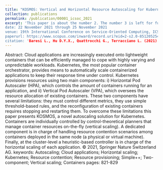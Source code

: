 ```yaml
---
title: "KOSMOS: Vertical and Horizontal Resource Autoscaling for Kubernetes"
collection: publications
permalink: /publication/00001_icsoc_2021
excerpt: 'This paper is about the number 2. The number 3 is left for future work.
date: 22 November 2021 through 25 November 2021
venue: 19th International Conference on Service-Oriented Computing, ICSOC 2021
paperurl: https://www.scopus.com/inward/record.uri?eid=2-s2.0-85120525473&doi=10.1007%2f978-3-030-91431-8_59&partnerID=40&md5=c7ae46c26ef35f9c8d7b0a5a43e67cf8
citation: 'Baresi L., Hu D.Y.X., Quattrocchi G., Terracciano L. (2021). &quot;KOSMOS: Vertical and Horizontal Resource Autoscaling for Kubernetes.&quot; <i>19th International Conference on Service-Oriented Computing, ICSOC 2021</i>.'
---
```

Abstract: 
Cloud applications are increasingly executed onto lightweight containers that can be efficiently managed to cope with highly varying and unpredictable workloads. Kubernetes, the most popular container orchestrator, provides means to automatically scale containerized applications to keep their response time under control. Kubernetes provisions resources using two main components: i) Horizontal Pod Autoscaler (HPA), which controls the amount of containers running for an application, and ii) Vertical Pod Autoscaler (VPA), which oversees the resource allocation of existing containers. These two components have several limitations: they must control different metrics, they use simple threshold-based rules, and the reconfiguration of existing containers requires stopping and restarting them. To overcome these limitations this paper presents KOSMOS, a novel autoscaling solution for Kubernetes. Containers are individually controlled by control-theoretical planners that manage container resources on-the-fly (vertical scaling). A dedicated component is in charge of handling resource contention scenarios among containers deployed in the same node (a physical or virtual machine). Finally, at the cluster-level a heuristic-based controller is in charge of the horizontal scaling of each application. © 2021, Springer Nature Switzerland AG.
keywords: Autoscaling; Cloud applications; Horizontal scaling; Kubernetes; Resource contention; Resource provisioning; Simple++; Two-component; Vertical scaling; Containers
pages: 821-829
